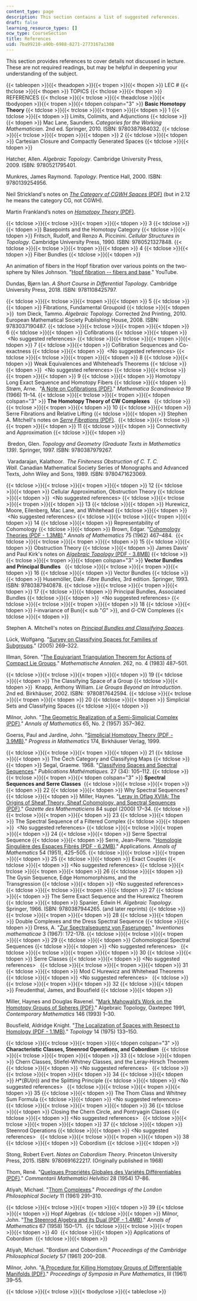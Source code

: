 ```yaml
---
content_type: page
description: This section contains a list of suggested references.
draft: false
learning_resource_types: []
ocw_type: CourseSection
title: References
uid: 7ba99210-a90b-6988-8271-2773167a1308
---
```

This section provides references to cover details not discussed in lecture. These are not required readings, but may be helpful in deepening your understanding of the subject.

{{< tableopen >}}{{< theadopen >}}{{< tropen >}}{{< thopen >}}
LEC #
{{< thclose >}}{{< thopen >}}
TOPICS
{{< thclose >}}{{< thopen >}}
REFERENCES
{{< thclose >}}{{< trclose >}}{{< theadclose >}}{{< tbodyopen >}}{{< tropen >}}{{< tdopen colspan="3" >}}
**Basic Homotopy Theory**
{{< tdclose >}}{{< trclose >}}{{< tropen >}}{{< tdopen >}}
1
{{< tdclose >}}{{< tdopen >}}
Limits, Colimits, and Adjunctions
{{< tdclose >}}{{< tdopen >}}
Mac Lane, Saunders. *Categories for the Working Mathematician*. 2nd ed. Springer, 2010. ISBN: 9780387984032.
{{< tdclose >}}{{< trclose >}}{{< tropen >}}{{< tdopen >}}
2
{{< tdclose >}}{{< tdopen >}}
Cartesian Closure and Compactly Generated Spaces
{{< tdclose >}}{{< tdopen >}}

Hatcher, Allen. *Algebraic Topology*. Cambridge University Press, 2009. ISBN: 9780521795401.

Munkres, James Raymond. *Topology*. Prentice Hall, 2000. ISBN: 9780139254956.

Neil Strickland's notes on [*The Category of CGWH Spaces* (PDF)](https://ncatlab.org/nlab/files/StricklandCGHWSpaces.pdf) (but in 2.12 he means the category CG, not CGWH).

Martin Frankland’s notes on [*Homotopy Theory* (PDF)](http://www.home.uni-osnabrueck.de/mfrankland/Math527/Math527_0116.pdf).

{{< tdclose >}}{{< trclose >}}{{< tropen >}}{{< tdopen >}}
3
{{< tdclose >}}{{< tdopen >}}
Basepoints and the Homotopy Category
{{< tdclose >}}{{< tdopen >}}
Fritsch, Rudolf, and Renzo A. Piccinini. *Cellular Structures in Topology*. Cambridge University Press, 1990. ISBN: 9780521327848.
{{< tdclose >}}{{< trclose >}}{{< tropen >}}{{< tdopen >}}
4
{{< tdclose >}}{{< tdopen >}}
Fiber Bundles
{{< tdclose >}}{{< tdopen >}}

An animation of fibers in the Hopf fibration over various points on the two-sphere by Niles Johnson. "[Hopf fibration -- fibers and base](https://www.youtube.com/watch?v=AKotMPGFJYk)." YouTube.

Dundas, Bjørn Ian. *A Short Course in Differential Topology*. Cambridge University Press, 2018. ISBN: 9781108425797.

{{< tdclose >}}{{< trclose >}}{{< tropen >}}{{< tdopen >}}
5
{{< tdclose >}}{{< tdopen >}}
Fibrations, Fundamental Groupoid
{{< tdclose >}}{{< tdopen >}}
 tom Dieck, Tammo. *Algebraic Topology.* Corrected 2nd Printing, 2010. European Mathematical Society Publishing House, 2008. ISBN: 9783037190487.
{{< tdclose >}}{{< trclose >}}{{< tropen >}}{{< tdopen >}}
6
{{< tdclose >}}{{< tdopen >}}
Cofibrations
{{< tdclose >}}{{< tdopen >}}
 \<No suggested references>
{{< tdclose >}}{{< trclose >}}{{< tropen >}}{{< tdopen >}}
7
{{< tdclose >}}{{< tdopen >}}
Cofibration Sequences and Co-exactness
{{< tdclose >}}{{< tdopen >}}
 ﻿\<No suggested references>
{{< tdclose >}}{{< trclose >}}{{< tropen >}}{{< tdopen >}}
8
{{< tdclose >}}{{< tdopen >}}
Weak Equivalences and Whitehead’s Theorems
{{< tdclose >}}{{< tdopen >}}
 ﻿\<No suggested references>
{{< tdclose >}}{{< trclose >}}{{< tropen >}}{{< tdopen >}}
9
{{< tdclose >}}{{< tdopen >}}
Homotopy Long Exact Sequence and Homotopy Fibers
{{< tdclose >}}{{< tdopen >}}
Strøm, Arne.  "[A Note on Cofibrations (PDF)](https://www.mscand.dk/article/view/10791/8812)." *Mathematica Scandinavica 19* (1966) 11–14.
{{< tdclose >}}{{< trclose >}}{{< tropen >}}{{< tdopen colspan="3" >}}
**The Homotopy Theory of CW Complexes**  
{{< tdclose >}}{{< trclose >}}{{< tropen >}}{{< tdopen >}}
10
{{< tdclose >}}{{< tdopen >}}
Serre Fibrations and Relative Lifting
{{< tdclose >}}{{< tdopen >}}
Stephen A. Mitchell's notes on [*Serre Fibrations* (PDF)](http://pdfs.semanticscholar.org/e737/a4f8b93242910c050c2faf761236dcf60f64.pdf). 
{{< tdclose >}}{{< trclose >}}{{< tropen >}}{{< tdopen >}}
11
{{< tdclose >}}{{< tdopen >}}
Connectivity and Approximation
{{< tdclose >}}{{< tdopen >}}

 Bredon, Glen. *Topology and Geometry (Graduate Texts in Mathematics 139)*. Springer, 1997. ISBN: 9780387979267.

 Varadarajan, Kalathoor.  *The Finiteness Obstruction of C. T. C. Wall.* Canadian Mathematical Society Series of Monographs and Advanced Texts, John Wiley and Sons, 1989. ISBN: 9780471623069.

{{< tdclose >}}{{< trclose >}}{{< tropen >}}{{< tdopen >}}
12
{{< tdclose >}}{{< tdopen >}}
Cellular Approximation, Obstruction Theory
{{< tdclose >}}{{< tdopen >}}
 ﻿\<No suggested references>
{{< tdclose >}}{{< trclose >}}{{< tropen >}}{{< tdopen >}}
13
{{< tdclose >}}{{< tdopen >}}
Hurewicz, Moore, Eilenberg, Mac Lane, and Whitehead
{{< tdclose >}}{{< tdopen >}}
 ﻿\<No suggested references>
{{< tdclose >}}{{< trclose >}}{{< tropen >}}{{< tdopen >}}
14
{{< tdclose >}}{{< tdopen >}}
Representability of Cohomology
{{< tdclose >}}{{< tdopen >}}
Brown, Edgar. "[Cohomology Theories (PDF - 1.3MB)](https://pdfs.semanticscholar.org/d7eb/bc1cfe28069b90e865c875b8979adbf7a36a.pdf)." *Annals of Mathematics* 75 (1962) 467–484. 
{{< tdclose >}}{{< trclose >}}{{< tropen >}}{{< tdopen >}}
15
{{< tdclose >}}{{< tdopen >}}
Obstruction Theory
{{< tdclose >}}{{< tdopen >}}
James Davis' and Paul Kirk's notes on [*Algebraic Topology* (PDF - 3.8MB)](http://www.indiana.edu/~jfdavis/teaching/m623/book.pdf)
{{< tdclose >}}{{< trclose >}}{{< tropen >}}{{< tdopen colspan="3" >}}
**Vector Bundles and Principal Bundles**  
{{< tdclose >}}{{< trclose >}}{{< tropen >}}{{< tdopen >}}
16
{{< tdclose >}}{{< tdopen >}}
Vector Bundles
{{< tdclose >}}{{< tdopen >}}
Husemöller, Dale. *Fibre Bundles,* 3rd edition. Springer, 1993. ISBN: 9780387940878.
{{< tdclose >}}{{< trclose >}}{{< tropen >}}{{< tdopen >}}
17
{{< tdclose >}}{{< tdopen >}}
Principal Bundles, Associated Bundles
{{< tdclose >}}{{< tdopen >}}
 ﻿\<No suggested references>
{{< tdclose >}}{{< trclose >}}{{< tropen >}}{{< tdopen >}}
18
{{< tdclose >}}{{< tdopen >}}
*I*\-invariance of Bun{{< sub "_G_" >}}, and *G*\-CW Complexes
{{< tdclose >}}{{< tdopen >}}

Stephen A. Mitchell's notes on [*Principal Bundles and Classifying Spaces*](http://www.semanticscholar.org/paper/Notes-on-principal-bundles-and-classifying-spaces-Mitchell/48d9f0f16900ea62773b4f86b761aca71906804b).

Lück, Wolfgang. "[Survey on Classifying Spaces for Families of Subgroups](http://arxiv.org/abs/math/0312378)." (2005) 269–322.

Illman, Sören. "[The Equivariant Triangulation Theorem for Actions of Compact Lie Groups](https://link.springer.com/article/10.1007/BF01456063)." *Mathematische Annalen*. 262, no. 4 (1983) 487–501.

{{< tdclose >}}{{< trclose >}}{{< tropen >}}{{< tdopen >}}
19
{{< tdclose >}}{{< tdopen >}}
The Classifying Space of a Group
{{< tdclose >}}{{< tdopen >}}
 Knapp, Anthony William. *Lie Groups Beyond an Introduction*. 2nd ed. Birkhäuser, 2002. ISBN:  9780817642594.
{{< tdclose >}}{{< trclose >}}{{< tropen >}}{{< tdopen >}}
20
{{< tdclose >}}{{< tdopen >}}
Simplicial Sets and Classifying Spaces
{{< tdclose >}}{{< tdopen >}}

Milnor, John. "[The Geometric Realization of a Semi-Simplicial Complex (PDF)](https://pdfs.semanticscholar.org/7cbe/0482ce422d3adcc84be80b5ab3f68520a247.pdf)." *Annals of Mathematics* 65, No. 2 (1957) 357–362.

Goerss, Paul and Jardine, John. "[Simplicial Homotopy Theory (PDF - 3.9MB)](https://link.springer.com/content/pdf/10.1007%2F978-3-0346-0189-4.pdf)." *Progress in Mathematics* 174, Birkhäuser Verlag, 1999.

{{< tdclose >}}{{< trclose >}}{{< tropen >}}{{< tdopen >}}
21
{{< tdclose >}}{{< tdopen >}}
The Čech Category and Classifying Maps
{{< tdclose >}}{{< tdopen >}}
Segal, Graeme. 1968. "[Classifying Spaces and Spectral Sequences](https://link.springer.com/article/10.1007%2FBF02684591)." *Publications Mathématiques.* 27 (34): 105–112.
{{< tdclose >}}{{< trclose >}}{{< tropen >}}{{< tdopen colspan="3" >}}
**Spectral Sequences and Serre Classes** 
{{< tdclose >}}{{< trclose >}}{{< tropen >}}{{< tdopen >}}
22
{{< tdclose >}}{{< tdopen >}}
Why Spectral Sequences?
{{< tdclose >}}{{< tdopen >}}
Miller, Haynes. "[Leray in Oflag XVIIA: The Origins of Sheaf Theory, Sheaf Cohomology, and Spectral Sequences (PDF)](http://math.mit.edu/~hrm/papers/ss.pdf)." *Gazette des Mathematiciens* 84 suppl (2000) 17–34.
{{< tdclose >}}{{< trclose >}}{{< tropen >}}{{< tdopen >}}
23
{{< tdclose >}}{{< tdopen >}}
The Spectral Sequence of a Filtered Complex
{{< tdclose >}}{{< tdopen >}}
 ﻿\<No suggested references>
{{< tdclose >}}{{< trclose >}}{{< tropen >}}{{< tdopen >}}
24
{{< tdclose >}}{{< tdopen >}}
Serre Spectral Sequence
{{< tdclose >}}{{< tdopen >}}
Serre, Jean-Pierre. "[Homologie Singulière des Espaces Fibrés (PDF - 6.2MB)](https://pdfs.semanticscholar.org/5a09/6b39b89f584e1039e6f67fe7367557776099.pdf)." Applications. *Annals of Mathematics* 54 (1951), 425–505.
{{< tdclose >}}{{< trclose >}}{{< tropen >}}{{< tdopen >}}
25
{{< tdclose >}}{{< tdopen >}}
Exact Couples
{{< tdclose >}}{{< tdopen >}}
﻿\<No suggested references>
{{< tdclose >}}{{< trclose >}}{{< tropen >}}{{< tdopen >}}
26
{{< tdclose >}}{{< tdopen >}}
The Gysin Sequence, Edge Homomorphisms, and the    
Transgression
{{< tdclose >}}{{< tdopen >}}
﻿\<No suggested references>  
{{< tdclose >}}{{< trclose >}}{{< tropen >}}{{< tdopen >}}
27
{{< tdclose >}}{{< tdopen >}}
The Serre Exact Sequence and the Hurewicz Theorem
{{< tdclose >}}{{< tdopen >}}
Spanier, Edwin H. *Algebraic Topology*. Springer, 1966. ISBN: 9780387944265. (and later reprints)
{{< tdclose >}}{{< trclose >}}{{< tropen >}}{{< tdopen >}}
28
{{< tdclose >}}{{< tdopen >}}
Double Complexes and the Dress Spectral Sequence
{{< tdclose >}}{{< tdopen >}}
Dress, A. "[Zur Spectralsequenz von Faserungen](http://gdz.sub.uni-goettingen.de/dms/load/img/?PID=GDZPPN002086492)." *Inventiones mathematicae* 3 (1967): 172-178.
{{< tdclose >}}{{< trclose >}}{{< tropen >}}{{< tdopen >}}
29
{{< tdclose >}}{{< tdopen >}}
Cohomological Spectral Sequences
{{< tdclose >}}{{< tdopen >}}
﻿\<No suggested references>  
{{< tdclose >}}{{< trclose >}}{{< tropen >}}{{< tdopen >}}
30
{{< tdclose >}}{{< tdopen >}}
Serre Classes
{{< tdclose >}}{{< tdopen >}}
﻿\<No suggested references>  
{{< tdclose >}}{{< trclose >}}{{< tropen >}}{{< tdopen >}}
31
{{< tdclose >}}{{< tdopen >}}
Mod C Hurewicz and Whitehead Theorems
{{< tdclose >}}{{< tdopen >}}
﻿\<No suggested references>  
{{< tdclose >}}{{< trclose >}}{{< tropen >}}{{< tdopen >}}
32
{{< tdclose >}}{{< tdopen >}}
Freudenthal, James, and Bousfield
{{< tdclose >}}{{< tdopen >}}

Miller, Haynes and Douglas Ravenel. "[Mark Mahowald’s Work on the Homotopy Groups of Spheres (PDF)](https://web.math.rochester.edu/people/faculty/doug/mypapers/mahowalds-groups.pdf)." Algebraic Topology, Oaxtepec 1991, *Contemporary Mathematics* 146 (1993) 1–30.

Bousfield, Aldridge Knight. "[The Localization of Spaces with Respect to Homology (PDF - 1.1MB)](https://pdfs.semanticscholar.org/165f/3e5133bbf65f591610301a853b702bd00a6b.pdf)." *Topology* 14 (1975) 133–150.

{{< tdclose >}}{{< trclose >}}{{< tropen >}}{{< tdopen colspan="3" >}}
**Characteristic Classes, Steenrod Operations, and Cobordism** 
{{< tdclose >}}{{< trclose >}}{{< tropen >}}{{< tdopen >}}
33
{{< tdclose >}}{{< tdopen >}}
Chern Classes, Stiefel-Whitney Classes, and the Leray-Hirsch Theorem
{{< tdclose >}}{{< tdopen >}}
﻿\<No suggested references>  
{{< tdclose >}}{{< trclose >}}{{< tropen >}}{{< tdopen >}}
34
{{< tdclose >}}{{< tdopen >}}
*H*\*(*BU*(*n*)) and the Splitting Principle
{{< tdclose >}}{{< tdopen >}}
﻿\<No suggested references>  
{{< tdclose >}}{{< trclose >}}{{< tropen >}}{{< tdopen >}}
35
{{< tdclose >}}{{< tdopen >}}
The Thom Class and Whitney Sum Formula
{{< tdclose >}}{{< tdopen >}}
﻿\<No suggested references>  
{{< tdclose >}}{{< trclose >}}{{< tropen >}}{{< tdopen >}}
36
{{< tdclose >}}{{< tdopen >}}
Closing the Chern Circle, and Pontryagin Classes
{{< tdclose >}}{{< tdopen >}}
﻿\<No suggested references>  
{{< tdclose >}}{{< trclose >}}{{< tropen >}}{{< tdopen >}}
37
{{< tdclose >}}{{< tdopen >}}
Steenrod Operations
{{< tdclose >}}{{< tdopen >}}
﻿\<No suggested references>  
{{< tdclose >}}{{< trclose >}}{{< tropen >}}{{< tdopen >}}
38
{{< tdclose >}}{{< tdopen >}}
Cobordism
{{< tdclose >}}{{< tdopen >}}

Stong, Robert Evert. *Notes on Cobordism Theory*. Princeton University Press, 2015. ISBN: 9780691622217. (Originally published in 1968)

Thom, René. "[Quelques Propriétés Globales des Variétés Différentiables (PDF)](https://link.springer.com/content/pdf/10.1007/BF02566923.pdf)." *Commentarii Mathematici Helvitici* 28 (1954) 17–86.

Atiyah, Michael. "[Thom Complexes](https://londmathsoc.onlinelibrary.wiley.com/doi/abs/10.1112/plms/s3-11.1.291)." *Proceedings of the London Philosophical Society* 11 (1961) 291–310.

{{< tdclose >}}{{< trclose >}}{{< tropen >}}{{< tdopen >}}
39
{{< tdclose >}}{{< tdopen >}}
Hopf Algebras 
{{< tdclose >}}{{< tdopen >}}
Milnor, John. "[The Steenrod Algebra and its Dual (PDF - 1.4MB)](https://web.math.rochester.edu/people/faculty/doug/otherpapers/Milnor-A.pdf)." *Annals of Mathematics* 67 (1958) 150–171. 
{{< tdclose >}}{{< trclose >}}{{< tropen >}}{{< tdopen >}}
40 
{{< tdclose >}}{{< tdopen >}}
Applications of Cobordism 
{{< tdclose >}}{{< tdopen >}}

Atiyah, Michael. "Bordism and Cobordism." *Proceedings of the Cambridge Philosophical Society* 57 (1961) 200–208.

Milnor, John. "[A Procedure for Killing Homotopy Groups of Differentiable Manifolds (PDF)](https://www.maths.ed.ac.uk/~v1ranick/papers/milnorsurg.pdf)." *Proceedings of Symposia in Pure Mathematics*, III (1961) 39–55.

{{< tdclose >}}{{< trclose >}}{{< tbodyclose >}}{{< tableclose >}}